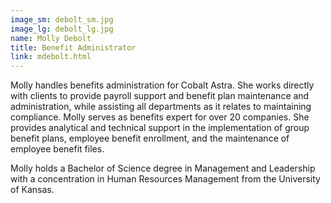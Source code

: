```yaml
---
image_sm: debolt_sm.jpg
image_lg: debolt_lg.jpg
name: Molly Debolt 
title: Benefit Administrator
link: mdebolt.html
---
```

Molly handles benefits administration for Cobalt Astra.  She works directly with clients to provide payroll support and benefit plan maintenance and administration, while assisting all departments as it relates to maintaining compliance.
Molly serves as benefits expert for over 20 companies.  She provides analytical and technical support in the implementation of group benefit plans, employee benefit enrollment, and the maintenance of employee benefit files.  

Molly holds a Bachelor of Science degree in Management and Leadership with a concentration in Human Resources Management from the University of Kansas. 